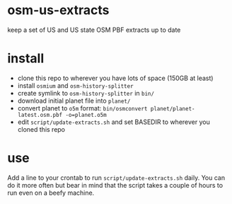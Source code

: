 osm-us-extracts
===============

keep a set of US and US state OSM PBF extracts up to date

install
=======

* clone this repo to wherever you have lots of space (150GB at least)
* install `osmium` and `osm-history-splitter`
* create symlink to `osm-history-splitter` in `bin/`
* download initial planet file into `planet/`
* convert planet to `o5m` format: `bin/osmconvert planet/planet-latest.osm.pbf -o=planet.o5m`
* edit `script/update-extracts.sh` and set BASEDIR to wherever you cloned this repo

use
===

Add a line to your crontab to run `script/update-extracts.sh` daily. You can do it more often but bear in mind that the script takes a couple of hours to run even on a beefy machine.
